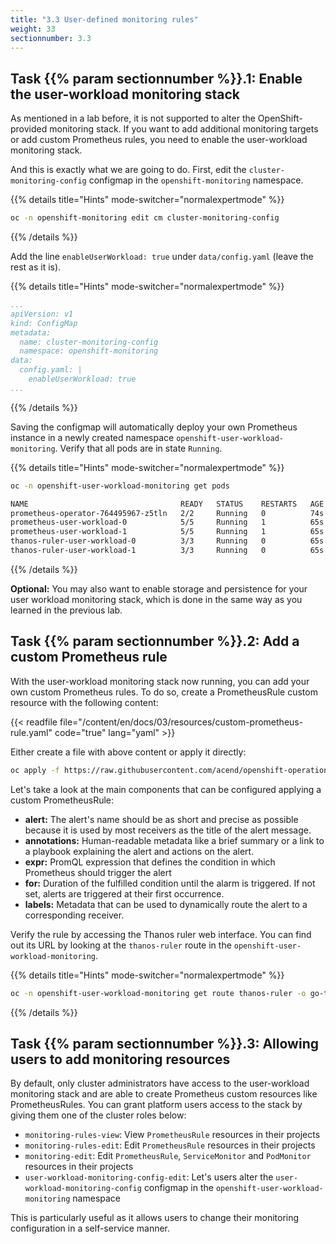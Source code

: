 ```yaml
---
title: "3.3 User-defined monitoring rules"
weight: 33
sectionnumber: 3.3
---
```


## Task {{% param sectionnumber %}}.1: Enable the user-workload monitoring stack

As mentioned in a lab before, it is not supported to alter the OpenShift-provided monitoring stack. If you want to add additional monitoring targets or add custom Prometheus rules, you need to enable the user-workload monitoring stack.

And this is exactly what we are going to do. First, edit the `cluster-monitoring-config` configmap in the `openshift-monitoring` namespace.

{{% details title="Hints" mode-switcher="normalexpertmode" %}}

```bash
oc -n openshift-monitoring edit cm cluster-monitoring-config
```

{{% /details %}}

Add the line `enableUserWorkload: true` under `data/config.yaml` (leave the rest as it is).

{{% details title="Hints" mode-switcher="normalexpertmode" %}}

```yaml
...
apiVersion: v1
kind: ConfigMap
metadata:
  name: cluster-monitoring-config
  namespace: openshift-monitoring
data:
  config.yaml: |
    enableUserWorkload: true
...
```

{{% /details %}}

Saving the configmap will automatically deploy your own Prometheus instance in a newly created namespace `openshift-user-workload-monitoring`.
Verify that all pods are in state `Running`.

{{% details title="Hints" mode-switcher="normalexpertmode" %}}

```bash
oc -n openshift-user-workload-monitoring get pods
```

```bash
NAME                                  READY   STATUS    RESTARTS   AGE
prometheus-operator-764495967-z5tln   2/2     Running   0          74s
prometheus-user-workload-0            5/5     Running   1          65s
prometheus-user-workload-1            5/5     Running   1          65s
thanos-ruler-user-workload-0          3/3     Running   0          65s
thanos-ruler-user-workload-1          3/3     Running   0          65s
```

{{% /details %}}

**Optional:** You may also want to enable storage and persistence for your user workload monitoring stack, which is done in the same way as you learned in the previous lab.


## Task {{% param sectionnumber %}}.2: Add a custom Prometheus rule

With the user-workload monitoring stack now running, you can add your own custom Prometheus rules. To do so, create a PrometheusRule custom resource with the following content:

{{< readfile file="/content/en/docs/03/resources/custom-prometheus-rule.yaml" code="true" lang="yaml" >}}

Either create a file with above content or apply it directly:

```bash
oc apply -f https://raw.githubusercontent.com/acend/openshift-operations-training/main/content/en/docs/03/resources/custom-prometheus-rule.yaml
```

Let's take a look at the main components that can be configured applying a custom PrometheusRule:

* **alert:** The alert's name should be as short and precise as possible because it is used by most receivers as the title of the alert message.
* **annotations:** Human-readable metadata like a brief summary or a link to a playbook explaining the alert and actions on the alert.
* **expr:** PromQL expression that defines the condition in which Prometheus should trigger the alert
* **for:** Duration of the fulfilled condition until the alarm is triggered. If not set, alerts are triggered at their first occurrence.
* **labels:** Metadata that can be used to dynamically route the alert to a corresponding receiver.

Verify the rule by accessing the Thanos ruler web interface.
You can find out its URL by looking at the `thanos-ruler` route in the `openshift-user-workload-monitoring`.

{{% details title="Hints" mode-switcher="normalexpertmode" %}}

```bash
oc -n openshift-user-workload-monitoring get route thanos-ruler -o go-template='https://{{ .spec.host }}/alerts{{ "\n" }}'
```

{{% /details %}}


## Task {{% param sectionnumber %}}.3: Allowing users to add monitoring resources

By default, only cluster administrators have access to the user-workload monitoring stack and are able to create Prometheus custom resources like PrometheusRules. You can grant platform users access to the stack by giving them one of the cluster roles below:

* `monitoring-rules-view`: View `PrometheusRule` resources in their projects
* `monitoring-rules-edit`: Edit `PrometheusRule` resources in their projects
* `monitoring-edit`: Edit `PrometheusRule`, `ServiceMonitor` and `PodMonitor` resources in their projects
* `user-workload-monitoring-config-edit`: Let's users alter the `user-workload-monitoring-config` configmap in the `openshift-user-workload-monitoring` namespace

This is particularly useful as it allows users to change their monitoring configuration in a self-service manner.
